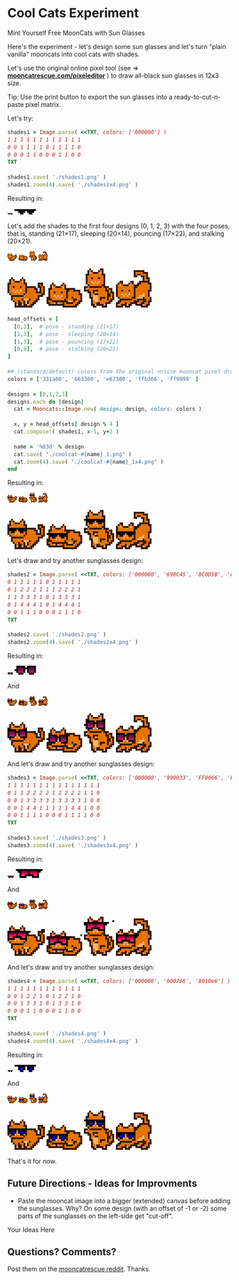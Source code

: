 # Cool Cats Experiment

Mint Yourself Free MoonCats with Sun Glasses


Here's the experiment - let's design some sun glasses
and let's turn "plain vanilla" mooncats into cool cats with shades.


Let's use the original online pixel tool (see => [**mooncatrescue.com/pixeleditor**](https://mooncatrescue.com/pixeleditor) )
to draw all-black sun glasses in 12x3 size.


Tip: Use the print button to export the sun glasses into
a ready-to-cut-n-paste pixel matrix.


Let's try:

``` ruby
shades1 = Image.parse( <<TXT, colors: ['000000'] )
1 1 1 1 1 1 1 1 1 1 1 1
0 0 1 1 1 1 0 1 1 1 1 0
0 0 0 1 1 0 0 0 1 1 0 0
TXT

shades1.save( './shades1.png' )
shades1.zoom(4).save( './shades1x4.png' )
```

Resulting in:

![](i/shades1.png)
![](i/shades1x4.png)



Let's add the shades to the first four designs (0, 1, 2, 3)
with the four poses, that is, standing (21×17),
sleeping (20×14), pouncing (17×22),
and stalking (20×21).


![](i/mooncat-000.png)
![](i/mooncat-001.png)
![](i/mooncat-002.png)
![](i/mooncat-003.png)

![](i/mooncat-000x4.png)
![](i/mooncat-001x4.png)
![](i/mooncat-002x4.png)
![](i/mooncat-003x4.png)


``` ruby
head_offsets = [
  [0,3],  # pose - standing (21×17)
  [1,3],  # pose - sleeping (20×14)
  [1,3],  # pose - pouncing (17×22)
  [0,9],  # pose - stalking (20×21)
]

## (standard/default) colors from the original online mooncat pixel drawing tool
colors = ['331a00', '663300', 'e67300', 'ffb366', 'ff9999' ]

designs = [0,1,2,3]
designs.each do |design|
  cat = Mooncats::Image.new( design: design, colors: colors )

  x, y = head_offsets[ design % 4 ]
  cat.compose!( shades1, x-1, y+2 )

  name = '%03d' % design
  cat.save( "./coolcat-#{name}_1.png" )
  cat.zoom(4).save( "./coolcat-#{name}_1x4.png" )
end
```

Resulting in:


![](i/coolcat-000_1.png)
![](i/coolcat-001_1.png)
![](i/coolcat-002_1.png)
![](i/coolcat-003_1.png)

![](i/coolcat-000_1x4.png)
![](i/coolcat-001_1x4.png)
![](i/coolcat-002_1x4.png)
![](i/coolcat-003_1x4.png)



Let's draw and try another sunglasses design:

``` ruby
shades2 = Image.parse( <<TXT, colors: ['000000', '690C45', '8C0D5B', 'AD2160'] )
0 1 1 1 1 1 0 1 1 1 1 1
0 1 2 2 2 1 1 1 2 2 2 1
1 1 3 3 3 1 0 1 3 3 3 1
0 1 4 4 4 1 0 1 4 4 4 1
0 0 1 1 1 0 0 0 1 1 1 0
TXT

shades2.save( './shades2.png' )
shades2.zoom(4).save( './shades2x4.png' )
```

Resulting in:

![](i/shades2.png)
![](i/shades2x4.png)

And

![](i/coolcat-000_2.png)
![](i/coolcat-001_2.png)
![](i/coolcat-002_2.png)
![](i/coolcat-003_2.png)

![](i/coolcat-000_2x4.png)
![](i/coolcat-001_2x4.png)
![](i/coolcat-002_2x4.png)
![](i/coolcat-003_2x4.png)



And let's draw and try another sunglasses design:

``` ruby
shades3 = Image.parse( <<TXT, colors: ['000000', '990033', 'FF0066', 'FF3366'] )
1 1 1 1 1 1 1 1 1 1 1 1 1 1 1
0 1 1 2 2 2 2 1 2 2 2 2 1 1 0
0 0 1 3 3 3 3 1 3 3 3 3 1 0 0
0 0 1 4 4 1 1 1 1 1 4 4 1 0 0
0 0 1 1 1 1 0 0 0 1 1 1 1 0 0
TXT

shades3.save( './shades3.png' )
shades3.zoom(4).save( './shades3x4.png' )
```

Resulting in:

![](i/shades3.png)
![](i/shades3x4.png)

And

![](i/coolcat-000_3.png)
![](i/coolcat-001_3.png)
![](i/coolcat-002_3.png)
![](i/coolcat-003_3.png)

![](i/coolcat-000_3x4.png)
![](i/coolcat-001_3x4.png)
![](i/coolcat-002_3x4.png)
![](i/coolcat-003_3x4.png)



And let's draw and try another sunglasses design:

``` ruby
shades4 = Image.parse( <<TXT, colors: ['000000', '000766', '0010e6'] )
1 1 1 1 1 1 1 1 1 1 1 1
0 0 1 2 2 1 0 1 2 2 1 0
0 0 1 3 3 1 0 1 3 3 1 0
0 0 0 1 1 0 0 0 1 1 0 0
TXT

shades4.save( './shades4.png' )
shades4.zoom(4).save( './shades4x4.png' )
```

Resulting in:

![](i/shades4.png)
![](i/shades4x4.png)

And

![](i/coolcat-000_4.png)
![](i/coolcat-001_4.png)
![](i/coolcat-002_4.png)
![](i/coolcat-003_4.png)

![](i/coolcat-000_4x4.png)
![](i/coolcat-001_4x4.png)
![](i/coolcat-002_4x4.png)
![](i/coolcat-003_4x4.png)



That's it for now.


## Future Directions  - Ideas for Improvments

- Paste the mooncat image into a bigger (extended) canvas before adding the sunglasses.
 Why?  On some design (with an offset of -1 or -2) some parts of the sunglasses on the left-side get "cut-off".


Your Ideas Here




## Questions? Comments?

Post them on the [mooncatrescue reddit](https://old.reddit.com/r/mooncatrescue). Thanks.
